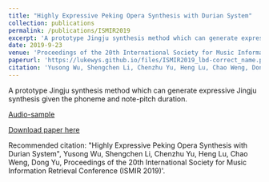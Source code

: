 ```yaml
---
title: "Highly Expressive Peking Opera Synthesis with Durian System"
collection: publications
permalink: /publications/ISMIR2019
excerpt: 'A prototype Jingju synthesis method which can generate expressive Jingju synthesis given the phoneme and note-pitch duration.'
date: 2019-9-23
venue: 'Proceedings of the 20th International Society for Music Information Retrieval Conference (ISMIR 2019)'
paperurl: 'https://lukewys.github.io/files/ISMIR2019_lbd-correct_name.pdf'
citation: 'Yusong Wu, Shengchen Li, Chenzhu Yu, Heng Lu, Chao Weng, Dong Yu (2019). "Highly Expressive Peking Opera Synthesis with Durian System" <i>Proceedings of the 20th International Society for Music Information Retrieval Conference (ISMIR 2019)</i>.'
---
```

A prototype Jingju synthesis method which can generate expressive Jingju synthesis given the phoneme and note-pitch duration.



[Audio-sample](https://lukewys.github.io/files/ISMIR2019-audio-sample.html)





[Download paper here](https://lukewys.github.io/files/ISMIR2019_lbd-correct_name.pdf)

Recommended citation: "Highly Expressive Peking Opera Synthesis with Durian System", Yusong Wu, Shengchen Li, Chenzhu Yu, Heng Lu, Chao Weng, Dong Yu, Proceedings of the 20th International Society for Music Information Retrieval Conference (ISMIR 2019)'.



